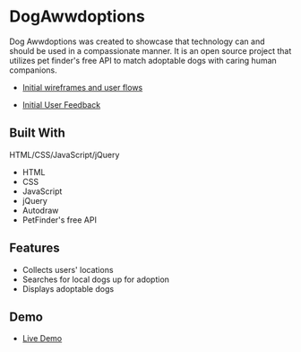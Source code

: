 # DogAwwdoptions

Dog Awwdoptions was created to showcase that technology can and should be used in a compassionate manner. It is an open source project that utilizes pet finder's free API to match adoptable dogs with caring human companions.

- [Initial wireframes and user flows](https://gist.github.com/crystaldavidson/78330c0e812b7f4bbed45ec0dcc95b68
)

- [Initial User Feedback](https://gist.github.com/crystaldavidson/9dd24d764d21fe2660e8e6f08f6c14ac
)

## Built With

HTML/CSS/JavaScript/jQuery
* HTML
* CSS
* JavaScript
* jQuery 
* Autodraw
* PetFinder's free API


## Features

* Collects users' locations
* Searches for local dogs up for adoption 
* Displays adoptable dogs 

## Demo

- [Live Demo](https://crystaldavidson.github.io/DogAwwdoptions/)

